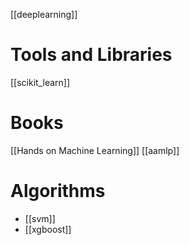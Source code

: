 [[deeplearning]]

# Tools and Libraries
[[scikit_learn]]

# Books
[[Hands on Machine Learning]]
[[aamlp]]

# Algorithms
- [[svm]]
- [[xgboost]]